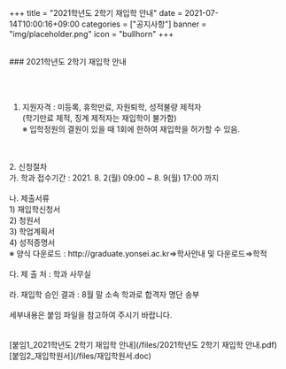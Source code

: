 +++
title = "2021학년도 2학기 재입학 안내"
date = 2021-07-14T10:00:16+09:00
categories = ["공지사항"]
banner = "img/placeholder.png"
icon = "bullhorn"
+++
<!--more-->

<br>
### 2021학년도 2학기 재입학 안내

<br><br>

1. 지원자격 : 미등록, 휴학만료, 자원퇴학, 성적불량 제적자<br>
(학기만료 제적, 징계 제적자는 재입학이 불가함)<br>
※ 입학정원의 결원이 있을 때 1회에 한하여 재입학을 허가할 수 있음.<br>
<br>
<br>
2. 신청절차 <br>
가. 학과 접수기간 : 2021. 8. 2(월) 09:00 ~ 8. 9(월) 17:00 까지<br><br>
나. 제출서류 <br>
1) 재입학신청서 <br>
2) 청원서 <br>
3) 학업계획서 <br>
4) 성적증명서 <br>
※ 양식 다운로드 : http://graduate.yonsei.ac.kr⇒학사안내 및 다운로드⇒학적<br><br>
다. 제 출 처 : 학과 사무실<br><br>
라. 재입학 승인 결과 : 8월 말 소속 학과로 합격자 명단 송부
<br>
<br>
세부내용은 붙임 파일을 참고하여 주시기 바랍니다.
<br>
<br>
<br>
[붙임1_2021학년도 2학기 재입학 안내](/files/2021학년도 2학기 재입학 안내.pdf)
<br>
[붙임2_재입학원서](/files/재입학원서.doc)
<br>
<br>
